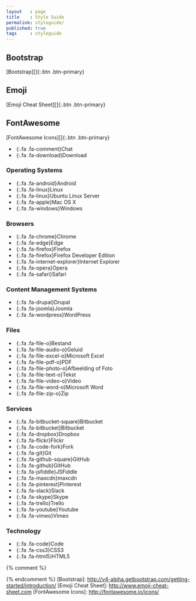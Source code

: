 ```yaml
---
layout   : page
title    : Style Guide
permalink: styleguide/
published: true
tags     : styleguide
---
```


Bootstrap
---------

[Bootstrap][]{:.btn .btn-primary}

Emoji
-----

[Emoji Cheat Sheet][]{:.btn .btn-primary}

FontAwesome
-----------

[FontAwesome Icons][]{:.btn .btn-primary}

 - *&nbsp;*{:.fa .fa-comment}Chat
 - *&nbsp;*{:.fa .fa-download}Download

### Operating Systems

 - *&nbsp;*{:.fa .fa-android}Android
 - *&nbsp;*{:.fa .fa-linux}Linux
 - *&nbsp;*{:.fa .fa-linux}Ubuntu Linux Server
 - *&nbsp;*{:.fa .fa-apple}Mac OS X
 - *&nbsp;*{:.fa .fa-windows}Windows

### Browsers

 - *&nbsp;*{:.fa .fa-chrome}Chrome
 - *&nbsp;*{:.fa .fa-edge}Edge
 - *&nbsp;*{:.fa .fa-firefox}Firefox
 - *&nbsp;*{:.fa .fa-firefox}Firefox Developer Edition
 - *&nbsp;*{:.fa .fa-internet-explorer}Internet Explorer
 - *&nbsp;*{:.fa .fa-opera}Opera
 - *&nbsp;*{:.fa .fa-safari}Safari

### Content Management Systems

 - *&nbsp;*{:.fa .fa-drupal}Drupal
 - *&nbsp;*{:.fa .fa-joomla}Joomla
 - *&nbsp;*{:.fa .fa-wordpress}WordPress

### Files

 - *&nbsp;*{:.fa .fa-file-o}Bestand
 - *&nbsp;*{:.fa .fa-file-audio-o}Geluid
 - *&nbsp;*{:.fa .fa-file-excel-o}Microsoft Excel
 - *&nbsp;*{:.fa .fa-file-pdf-o}PDF
 - *&nbsp;*{:.fa .fa-file-photo-o}Afbeelding of Foto
 - *&nbsp;*{:.fa .fa-file-text-o}Tekst
 - *&nbsp;*{:.fa .fa-file-video-o}Video
 - *&nbsp;*{:.fa .fa-file-word-o}Microsoft Word
 - *&nbsp;*{:.fa .fa-file-zip-o}Zip

### Services

 - *&nbsp;*{:.fa .fa-bitbucket-square}Bitbucket
 - *&nbsp;*{:.fa .fa-bitbucket}Bitbucket
 - *&nbsp;*{:.fa .fa-dropbox}Dropbox
 - *&nbsp;*{:.fa .fa-flickr}Flickr
 - *&nbsp;*{:.fa .fa-code-fork}Fork
 - *&nbsp;*{:.fa .fa-git}Git
 - *&nbsp;*{:.fa .fa-github-square}GitHub
 - *&nbsp;*{:.fa .fa-github}GitHub
 - *&nbsp;*{:.fa .fa-jsfiddle}JSFiddle
 - *&nbsp;*{:.fa .fa-maxcdn}maxcdn
 - *&nbsp;*{:.fa .fa-pinterest}Pinterest
 - *&nbsp;*{:.fa .fa-slack}Slack
 - *&nbsp;*{:.fa .fa-skype}Skype
 - *&nbsp;*{:.fa .fa-trello}Trello
 - *&nbsp;*{:.fa .fa-youtube}Youtube
 - *&nbsp;*{:.fa .fa-vimeo}Vimeo

### Technology

 - *&nbsp;*{:.fa .fa-code}Code
 - *&nbsp;*{:.fa .fa-css3}CSS3
 - *&nbsp;*{:.fa .fa-html5}HTML5


{% comment %}
<!-- ⚓ Hyperlinks -->
{% endcomment %}
[Bootstrap]:                http://v4-alpha.getbootstrap.com/getting-started/introduction/
[Emoji Cheat Sheet]:        http://www.emoji-cheat-sheet.com
[FontAwesome Icons]:        http://fontawesome.io/icons/